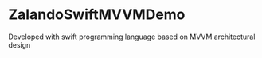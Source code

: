 # ZalandoSwiftMVVMDemo
Developed with swift programming language based on MVVM architectural design
